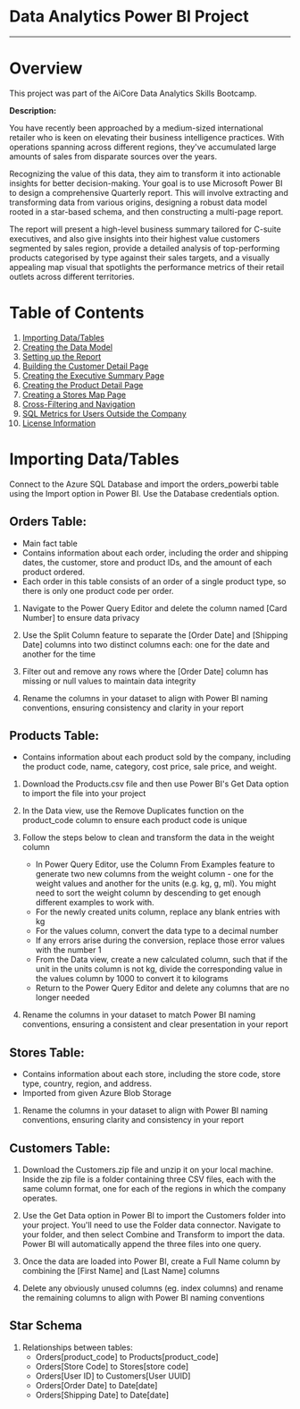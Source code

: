 # Data Analytics Power BI Project
--------------------------------------------------------

# Overview
This project was part of the AiCore Data Analytics Skills Bootcamp.

**Description:**

You have recently been approached by a medium-sized international retailer who is keen on elevating their business intelligence practices. With operations spanning across different regions, they've accumulated large amounts of sales from disparate sources over the years.

Recognizing the value of this data, they aim to transform it into actionable insights for better decision-making. Your goal is to use Microsoft Power BI to design a comprehensive Quarterly report. This will involve extracting and transforming data from various origins, designing a robust data model rooted in a star-based schema, and then constructing a multi-page report.

The report will present a high-level business summary tailored for C-suite executives, and also give insights into their highest value customers segmented by sales region, provide a detailed analysis of top-performing products categorised by type against their sales targets, and a visually appealing map visual that spotlights the performance metrics of their retail outlets across different territories.


# Table of Contents
1. [Importing Data/Tables](#importing-datatables)
2. [Creating the Data Model](#Creating-the-Data-Model)
3. [Setting up the Report](#Setting-up-the-Report)
4. [Building the Customer Detail Page](#Building-the-Customer-Detail-Page)
5. [Creating the Executive Summary Page](#Creating-the-Executive-Summary-Page)
6. [Creating the Product Detail Page](#Creating-the-Product-Detail-Page)
7. [Creating a Stores Map Page](#creating-a-stores-map-page)
8. [Cross-Filtering and Navigation](#cross-filtering-and-navigation)
9. [SQL Metrics for Users Outside the Company](#sql-metrics-for-users-outside-the-company)
10. [License Information](#License-Information)


# Importing Data/Tables
Connect to the Azure SQL Database and import the orders_powerbi table using the Import option in Power BI. Use the Database credentials option.

## Orders Table:
- Main fact table
- Contains information about each order, including the order and shipping dates, the customer, store and product IDs, and the amount of each product ordered. 
- Each order in this table consists of an order of a single product type, so there is only one product code per order.


1. Navigate to the Power Query Editor and delete the column named [Card Number] to ensure data privacy

2. Use the Split Column feature to separate the [Order Date] and [Shipping Date] columns into two distinct columns each: one for the date and another for the time

3. Filter out and remove any rows where the [Order Date] column has missing or null values to maintain data integrity

4. Rename the columns in your dataset to align with Power BI naming conventions, ensuring consistency and clarity in your report


## Products Table:
- Contains information about each product sold by the company, including the product code, name, category, cost price, sale price, and weight.

1. Download the Products.csv file  and then use Power BI's Get Data option to import the file into your project

2. In the Data view, use the Remove Duplicates function on the product_code column to ensure each product code is unique


3. Follow the steps below to clean and transform the data in the weight column


    - In Power Query Editor, use the Column From Examples feature to generate two new columns from the weight column - one for the weight values and another for the units (e.g. kg, g, ml). You might need to sort the weight column by descending to get enough different examples to work with.
    - For the newly created units column, replace any blank entries with kg
    - For the values column, convert the data type to a decimal number
    - If any errors arise during the conversion, replace those error values with the number 1
    - From the Data view, create a new calculated column, such that if the unit in the units column is not kg, divide the corresponding value in the values column by 1000 to convert it to kilograms
    - Return to the Power Query Editor and delete any columns that are no longer needed

4. Rename the columns in your dataset to match Power BI naming conventions, ensuring a consistent and clear presentation in your report


## Stores Table:
- Contains information about each store, including the store code, store type, country, region, and address.
- Imported from given Azure Blob Storage

1. Rename the columns in your dataset to align with Power BI naming conventions, ensuring clarity and consistency in your report


## Customers Table:

1. Download the Customers.zip file and unzip it on your local machine. Inside the zip file is a folder containing three CSV files, each with the same column format, one for each of the regions in which the company operates.

2. Use the Get Data option in Power BI to import the Customers folder into your project. You'll need to use the Folder data connector. Navigate to your folder, and then select Combine and Transform to import the data. Power BI will automatically append the three files into one query.

3. Once the data are loaded into Power BI, create a Full Name column by combining the [First Name] and [Last Name] columns

4. Delete any obviously unused columns (eg. index columns) and rename the remaining columns to align with Power BI naming conventions


## Star Schema
1. Relationships between tables:
    - Orders[product_code] to Products[product_code]
    - Orders[Store Code] to Stores[store code]
    - Orders[User ID] to Customers[User UUID]
    - Orders[Order Date] to Date[date]
    - Orders[Shipping Date] to Date[date]
